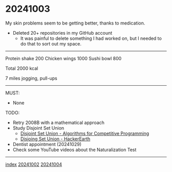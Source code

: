 <head><meta name="viewport" content="width=device-width, initial-scale=1.0, user-scalable=yes" /><meta charset="UTF-8"></head>

# 20241003

My skin problems seem to be getting better, thanks to medication.

- Deleted 20+ repositories in my GitHub account
	- It was painful to delete something I had worked on, but I needed to do that to sort out my space.

---

Protein shake 200
Chicken wings 1000
Sushi bowl 800

Total 2000 kcal

7 miles jogging, pull-ups

---

MUST:

- None

TODO:

- Retry 2008B with a mathematical approach
- Study Disjoint Set Union
	- [Disjoint Set Union - Algorithms for Competitive Programming](https://cp-algorithms.com/data_structures/disjoint_set_union.html)
	- [Disjoing Set Union - HackerEarth](https://www.hackerearth.com/practice/notes/abhinav92003/disjoint-set-union/)
- Dentist appointment (20241029)
- Check some YouTube videos about the Naturalization Test

---

[index](../../index.html)
[20241002](20241002.html)
[20241004](20241004.html)
